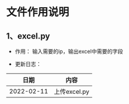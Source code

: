 # 文件作用说明

## 1、excel.py

* 作用：
输入需要的ip，输出excel中需要的字段

* 更新日志：

|日期|内容|
|---|---|
|2022-02-11|上传excel.py|

